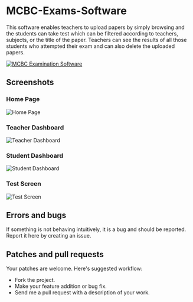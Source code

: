 # MCBC-Exams-Software

This software enables teachers to upload papers by simply browsing and the students can take test which can be filtered according to teachers, subjects, or the title of the paper.
Teachers can see the results of all those students who attempted their exam and can also delete the uploaded papers.

[![MCBC Examination Software](http://img.youtube.com/vi/rbvIeXW_prA/0.jpg)](http://www.youtube.com/watch?v=rbvIeXW_prA "MCBC Examination Software")

## Screenshots

### Home Page
![Home Page](https://github.com/u-prashant/MCBC-Exams-Software/blob/master/Screenshots/HomePage.png)

### Teacher Dashboard
![Teacher Dashboard](https://github.com/u-prashant/MCBC-Exams-Software/blob/master/Screenshots/TeacherDashboard.png)

### Student Dashboard
![Student Dashboard](https://github.com/u-prashant/MCBC-Exams-Software/blob/master/Screenshots/StudentDashboard.png)

### Test Screen
![Test Screen](https://github.com/u-prashant/MCBC-Exams-Software/blob/master/Screenshots/TestScreen.png)

## Errors and bugs

If something is not behaving intuitively, it is a bug and should be reported.
Report it here by creating an issue.

## Patches and pull requests

Your patches are welcome. Here's suggested workflow:
 
* Fork the project.
* Make your feature addition or bug fix.
* Send me a pull request with a description of your work. 
